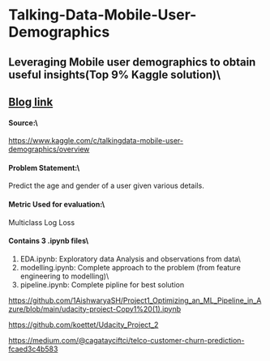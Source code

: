 # Talking-Data-Mobile-User-Demographics
## Leveraging Mobile user demographics to obtain useful insights(Top 9% Kaggle solution)\

## [Blog link](https://medium.com/@sooryavenkateshv/leveraging-mobile-user-demographics-to-obtain-useful-insights-using-deep-learning-25081da73fd)
#### Source:\
https://www.kaggle.com/c/talkingdata-mobile-user-demographics/overview
#### Problem Statement:\
Predict the age and gender of a user given various details.
#### Metric Used for evaluation:\
Multiclass Log Loss
#### Contains 3 .ipynb files\
1) EDA.ipynb: Exploratory data Analysis and observations from data\
2) modelling.ipynb: Complete approach to the problem (from feature engineering to modelling)\
3) pipeline.ipynb: Complete pipline for best solution

https://github.com/1AishwaryaSH/Project1_Optimizing_an_ML_Pipeline_in_Azure/blob/main/udacity-project-Copy1%20(1).ipynb

https://github.com/koettet/Udacity_Project_2

https://medium.com/@cagatayciftci/telco-customer-churn-prediction-fcaed3c4b583
